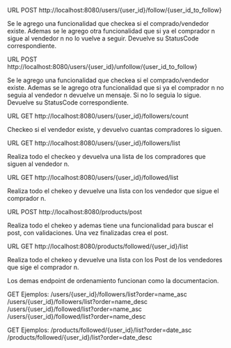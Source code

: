 URL POST http://localhost:8080/users/{user_id}/follow/{user_id_to_follow}

Se le agrego una funcionalidad que checkea si el comprado/vendedor existe.
Ademas se le agrego otra funcionalidad que si ya el comprador n sigue al vendedor n no lo vuelve a seguir.
Devuelve su StatusCode correspondiente.

URL POST http://localhost:8080/users/{user_id}/unfollow/{user_id_to_follow}

Se le agrego una funcionalidad que checkea si el comprado/vendedor existe.
Ademas se le agrego otra funcionalidad que si ya el comprador n no seguia al vendedor n devuelve un mensaje.
Si no lo seguia lo sigue.
Devuelve su StatusCode correspondiente.

URL GET http://localhost:8080/users/{user_id}/followers/count

Checkeo si el vendedor existe, y devuelvo cuantas compradores lo siguen.


URL GET http://localhost:8080/users/{user_id}/followers/list

Realiza todo el checkeo y devuelva una lista de los compradores que siguen al vendedor n.

URL GET http://localhost:8080/users/{user_id}/followed/list

Realiza todo el chekeo y devuelve una lista con los vendedor que sigue el comprador n.

URL POST http://localhost:8080/products/post

Realiza todo el chekeo y ademas tiene una funcionalidad para buscar el post, con validaciones.
Una vez finalizadas crea el post.

URL GET http://localhost:8080/products/followed/{user_id}/list

Realiza todo el chekeo y devuelve una lista con los Post de los vendedores que sige el comprador n.

Los demas endpoint de ordenamiento funcionan como la documentacion.

GET
Ejemplos:
/users/{user_id}/followers/list?order=name_asc
/users/{user_id}/followers/list?order=name_desc
/users/{user_id}/followed/list?order=name_asc
/users/{user_id}/followed/list?order=name_desc

GET
Ejemplos:
/products/followed/{user_id}/list?order=date_asc
/products/followed/{user_id}/list?order=date_desc

